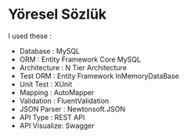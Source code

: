 # Yöresel Sözlük

I used these :

-  Database     : MySQL
-  ORM          : Entity Framework Core MySQL
-  Architecture : N Tier Architecture
-  Test ORM     : Entity Framework InMemoryDataBase
-  Unit Test    : XUnit
-  Mapping      : AutoMapper
-  Validation   : FluentValidation
-  JSON Parser  : Newtonsoft.JSON
-  API Type     : REST API
-  API Visualize: Swagger

